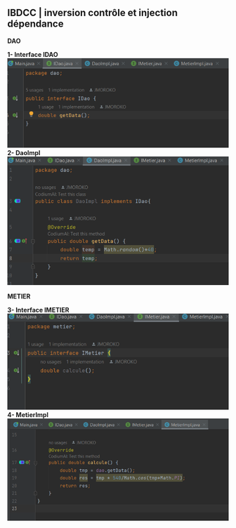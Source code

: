 <h2>IBDCC | inversion contrôle et injection dépendance</h2>
<b>DAO</b>
<p>
    <b>1- Interface IDAO</b> <br>
    <img src="captures/1-idao.png" alt=""/>
    <b>2- DaoImpl</b> <br>
    <img src="captures/2-dao-impl.png" alt=""/>
</p>
<b>METIER</b>
<p>
    <b>3- Interface IMETIER</b> <br>
    <img src="captures/3-IMetier.png" alt=""/>
    <b>4- MetierImpl</b> <br>
    <img src="captures/4-Metier-impl.png" alt=""/>
</p>